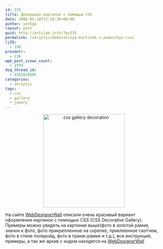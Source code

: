 ```yaml
---
id: 335
title: Декорация картинок с помощью CSS
date: 2008-05-28T13:34:38+00:00
author: serEga
layout: post
guid: http://artslab.info/?p=335
permalink: /skriptyi/dekoratsiya-kartinok-s-pomoschyu-css/
ljID:
  - 198
prosmotr:
  - 136
wpb_post_views_count:
  - 1994
dsq_thread_id:
  - 1565020885
categories:
  - skriptyi
tags:
  - css
  - gallery
  - jquery
---
```

<p style="text-align: center;">
  <a class="lightview" href="http://googledrive.com/host/0B9lHVSSSdxdxd0hjdUdmRzY3Tjg/css_gallery_decoration.jpg"><img class="alignnone size-medium wp-image-336" title="css_gallery_decoration" src="http://googledrive.com/host/0B9lHVSSSdxdxd0hjdUdmRzY3Tjg/css_gallery_decoration-261x300.jpg" alt="css gallery decoration" width="261" height="300" srcset="http://googledrive.com/host/0B9lHVSSSdxdxd0hjdUdmRzY3Tjg/css_gallery_decoration-261x300.jpg 261w, http://googledrive.com/host/0B9lHVSSSdxdxd0hjdUdmRzY3Tjg/css_gallery_decoration.jpg 480w" sizes="(max-width: 261px) 100vw, 261px" /></a>
</p>

На сайте <a href="http://www.webdesignerwall.com/tutorials/css-decorative-gallery/" target="_blank">WebDesignerWall</a> описали очень красивый вариант оформления картинок с помощью CSS (CSS Decorative Gallery). Примеры можно увидеть на картинке выше(фото в золотой рамке, значок к фото, фото прикрепленное на скрепке, приклеенное скотчем, фото в стиле поларойд, фото в гранж-рамке и т.д.), все инструкций, примеры, а так же архив с кодом находятся на <a href="http://www.webdesignerwall.com/tutorials/css-decorative-gallery/" target="_blank">WebDesignerWall</a>